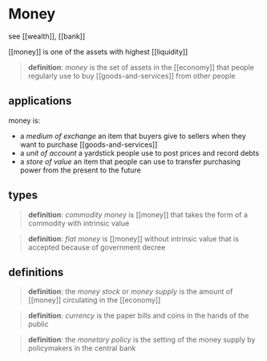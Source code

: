 # Money

see [[wealth]], [[bank]]

[[money]] is one of the assets with highest [[liquidity]]

> **definition**: _money_ is the set of assets in the [[economy]] that people regularly use to buy [[goods-and-services]] from other people

## applications

money is:

- a _medium of exchange_ an item that buyers give to sellers when they want to purchase [[goods-and-services]]
- a _unit of account_ a yardstick people use to post prices and record debts
- a _store of value_ an item that people can use to transfer purchasing power from the present to the future

## types

> **definition**: _commodity money_ is [[money]] that takes the form of a commodity with intrinsic value

> **definition**: _fiat money_ is [[money]] without intrinsic value that is accepted because of government decree

## definitions

> **definition**: the _money stock_ or _money supply_ is the amount of [[money]] circulating in the [[economy]]

> **definition**: _currency_ is the paper bills and coins in the hands of the public

> **definition**: the _monetary policy_ is the setting of the money supply by policymakers in the central bank
